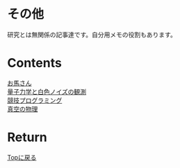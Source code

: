 # その他
研究とは無関係の記事達です。自分用メモの役割もあります。

# Contents
[お馬さん](./uma.md)<br>
[量子力学と白色ノイズの観測](./qnoise/qnoise.md)<br>
[競技プログラミング](./kyopuro/kyopuro.md)<br>
[真空の物理](./vacuum/vacuum.md)<br>

# Return
[Topに戻る](https://motoyashinozaki.github.io/minidora/)